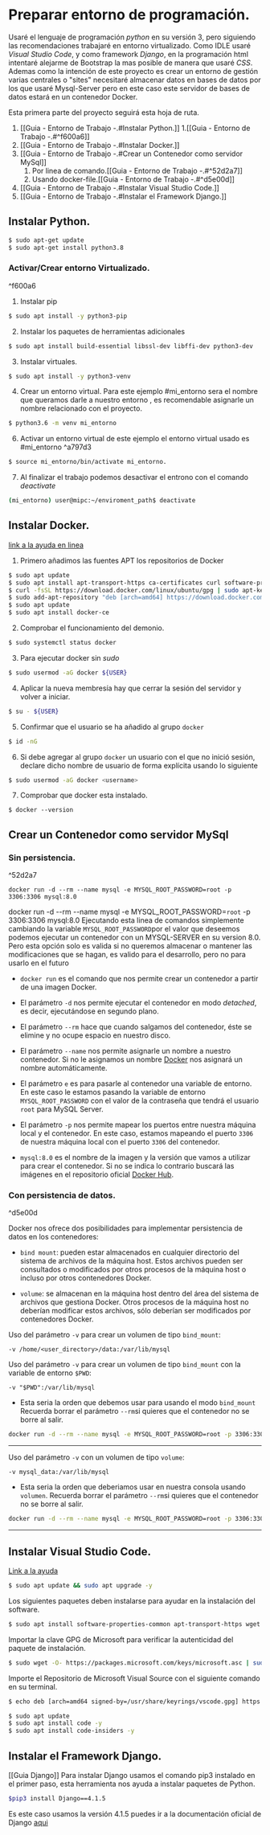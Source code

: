# Preparar entorno de programación.
Usaré el lenguaje de programación *python* en su versión 3, pero siguiendo las recomendaciones trabajaré en entorno virtualizado. Como IDLE usaré *Visual Studio Code*, y como framework *Django*, en la programación html intentaré alejarme de Bootstrap la mas posible de manera que usaré *CSS*. Ademas como la intención de este proyecto es crear un entorno de gestión varias centrales o "sites" necesitaré almacenar datos en bases de datos por los que usaré Mysql-Server pero en este caso este servidor de bases de datos estará en un contenedor Docker.

Esta primera parte del proyecto seguirá esta hoja de ruta.
1. [[Guia - Entorno de Trabajo -.#Instalar Python.]]
	1.[[Guia - Entorno de Trabajo -.#^f600a6]]
3. [[Guia - Entorno de Trabajo -.#Instalar Docker.]] 
4. [[Guia - Entorno de Trabajo -.#Crear un Contenedor como servidor MySql]]
	1. Por linea de comando.[[Guia - Entorno de Trabajo -.#^52d2a7]]
	2. Usando docker-file.[[Guia - Entorno de Trabajo -.#^d5e00d]]
4. [[Guia - Entorno de Trabajo -.#Instalar Visual Studio Code.]]
5. [[Guia - Entorno de Trabajo -.#Instalar el Framework Django.]]

## Instalar Python.

```bash
$ sudo apt-get update
$ sudo apt-get install python3.8
```

### Activar/Crear entorno Virtualizado.

^f600a6

1. Instalar pip

```bash
$ sudo apt install -y python3-pip
```
2. Instalar los paquetes de herramientas adicionales
```bash
$ sudo apt install build-essential libssl-dev libffi-dev python3-dev
```
3. Instalar virtuales. 
```bash
$ sudo apt install -y python3-venv
```
4. Crear un entorno virtual. Para este ejemplo #mi_entorno sera el nombre que queramos darle a nuestro entorno , es recomendable asignarle un nombre relacionado con el proyecto.
```bash
$ python3.6 -m venv mi_entorno
```
6. Activar un entorno virtual de este ejemplo el entorno virtual usado es #mi_entorno  ^a797d3
```bash
$ source mi_entorno/bin/activate mi_entorno.
```
7. Al finalizar el trabajo podemos desactivar el entrono con el comando *deactivate*
```bash
(mi_entorno) user@mipc:~/enviroment_path$ deactivate 
```
## Instalar Docker.

[link a la ayuda en linea](https://www.digitalocean.com/community/tutorials/how-to-install-and-use-docker-on-ubuntu-20-04-es)

1. Primero añadimos las fuentes APT los repositorios de Docker

```bash
$ sudo apt update
$ sudo apt install apt-transport-https ca-certificates curl software-properties-common # Paquetes de requisitos previos.
$ curl -fsSL https://download.docker.com/linux/ubuntu/gpg | sudo apt-key add - # Añadimos la clave GPG del repositorio de Docker
$ sudo add-apt-repository "deb [arch=amd64] https://download.docker.com/linux/ubuntu focal stable" #Agregar el repositorio de Docker a las fuestes APT
$ sudo apt update
$ sudo apt install docker-ce
```

2. Comprobar el funcionamiento del demonio.
```bash
$ sudo systemctl status docker
```
3. Para ejecutar docker sin _sudo_
```bash
$ sudo usermod -aG docker ${USER}
```
4. Aplicar la nueva membresía hay que cerrar la sesión del servidor y volver a iniciar.
```bash
$ su - ${USER}
```
5. Confirmar que el usuario se ha añadido al grupo `docker`
```bash
$ id -nG
```
6. Si debe agregar al grupo `docker` un usuario con el que no inició sesión, declare dicho nombre de usuario de forma explícita usando lo siguiente
```bash
$ sudo usermod -aG docker <username>
```
7. Comprobar que docker esta instalado.
```hash
$ docker --version
```
## Crear un Contenedor como servidor MySql
### Sin persistencia.

^52d2a7

```
docker run -d --rm --name mysql -e MYSQL_ROOT_PASSWORD=root -p 3306:3306 mysql:8.0
```
docker run -d --rm --name mysql -e MYSQL_ROOT_PASSWORD=`root` -p 3306:3306 mysql:8.0 Ejecutando esta linea de comandos simplemente cambiando la variable `MYSQL_ROOT_PASSWORD`por el valor que deseemos podemos ejecutar un contenedor con un MYSQL-SERVER en su version 8.0. Pero esta opción solo es valida si no queremos almacenar o mantener las modificaciones que se hagan, es valido para el desarrollo, pero no para usarlo en el futuro
-   `docker run` es el comando que nos permite crear un contenedor a partir de una imagen Docker.
    
-   El parámetro `-d` nos permite ejecutar el contenedor en modo _detached_, es decir, ejecutándose en segundo plano.
    
-   El parámetro `--rm` hace que cuando salgamos del contenedor, éste se elimine y no ocupe espacio en nuestro disco.
    
-   El parámetro `--name` nos permite asignarle un nombre a nuestro contenedor. Si no le asignamos un nombre [Docker](https://www.docker.com) nos asignará un nombre automáticamente.
    
-   El parámetro `e` es para pasarle al contenedor una variable de entorno. En este caso le estamos pasando la variable de entorno `MYSQL_ROOT_PASSWORD` con el valor de la contraseña que tendrá el usuario `root` para MySQL Server.
    
-   El parámetro `-p` nos permite mapear los puertos entre nuestra máquina local y el contenedor. En este caso, estamos mapeando el puerto `3306` de nuestra máquina local con el puerto `3306` del contenedor.
    
-   `mysql:8.0` es el nombre de la imagen y la versión que vamos a utilizar para crear el contenedor. Si no se indica lo contrario buscará las imágenes en el repositorio oficial [Docker Hub](https://hub.docker.com).

### Con persistencia de datos.

^d5e00d

Docker nos ofrece dos posibilidades para implementar persistencia de datos en los contenedores:

-   `bind mount`: pueden estar almacenados en cualquier directorio del sistema de archivos de la máquina host. Estos archivos pueden ser consultados o modificados por otros procesos de la máquina host o incluso por otros contenedores Docker.
    
-   `volume`: se almacenan en la máquina host dentro del área del sistema de archivos que gestiona Docker. Otros procesos de la máquina host no deberían modificar estos archivos, sólo deberían ser modificados por contenedores Docker.

Uso del parámetro `-v` para crear un volumen de tipo `bind_mount`:

```
-v /home/<user_directory>/data:/var/lib/mysql
```
Uso del parámetro `-v` para crear un volumen de tipo `bind_mount` con la variable de entorno `$PWD`:
```
-v "$PWD":/var/lib/mysql
```

* Esta seria la orden que debemos usar para usando el modo `bind_mount` Recuerda borrar el parámetro `--rm`si quieres que el contenedor no se borre al salir.
```bash
docker run -d --rm --name mysql -e MYSQL_ROOT_PASSWORD=root -p 3306:3306 -v "$PWD":/var/lib/mysql mysql:8.0
```
***
Uso del parámetro `-v` con un volumen de tipo `volume`:
```
-v mysql_data:/var/lib/mysql
```

* Esta seria la orden que deberiamos usar en nuestra consola usando `volumen`. Recuerda borrar el parámetro `--rm`si quieres que el contenedor no se borre al salir.
```bash
docker run -d --rm --name mysql -e MYSQL_ROOT_PASSWORD=root -p 3306:3306 -v mysql_data:/var/lib/mysql mysql:8.0
```
***
## Instalar Visual Studio Code.
[Link a la ayuda](https://es.linuxcapable.com/c%C3%B3mo-instalar-visual-studio-code-vs-code-en-linux-mint-20/)

```bash
$ sudo apt update && sudo apt upgrade -y
```

Los siguientes paquetes deben instalarse para ayudar en la instalación del software.

```bash
$ sudo apt install software-properties-common apt-transport-https wget -y
```

Importar la clave GPG de Microsoft para verificar la autenticidad del paquete de instalación.

```bash
$ sudo wget -O- https://packages.microsoft.com/keys/microsoft.asc | sudo gpg --dearmor | sudo tee /usr/share/keyrings/vscode.gpg
```

Importe el Repositorio de Microsoft Visual Source con el siguiente comando en su terminal.

```bash
$ echo deb [arch=amd64 signed-by=/usr/share/keyrings/vscode.gpg] https://packages.microsoft.com/repos/vscode stable main | sudo tee /etc/apt/sources.list.d/vscode.list
```

```bash
$ sudo apt update
$ sudo apt install code -y
$ sudo apt install code-insiders -y
```
## Instalar el Framework Django.
[[Guia Django]]
Para instalar Django usamos el comando pip3 instalado en el primer paso, esta herramienta nos ayuda a instalar paquetes de Python.
```bash
$pip3 install Django==4.1.5
```
Es este caso usamos la versión 4.1.5 puedes ir a la documentación oficial de Django [aqui](https://www.djangoproject.com/)
